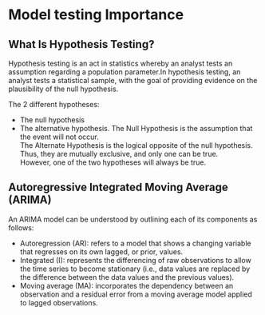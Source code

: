 # Model testing Importance

## What Is Hypothesis Testing?

Hypothesis testing is an act in statistics whereby an analyst tests an assumption regarding a population parameter.In hypothesis testing, an analyst tests a statistical sample, with the goal of providing evidence on the plausibility of the null hypothesis.

The 2 different hypotheses: 
- The null hypothesis 
- The alternative hypothesis.
The Null Hypothesis is the assumption that the event will not occur. \
The Alternate Hypothesis is the logical opposite of the null hypothesis.\
Thus, they are mutually exclusive, and only one can be true. \
However, one of the two hypotheses will always be true.

## Autoregressive Integrated Moving Average (ARIMA)

An ARIMA model can be understood by outlining each of its components as follows:
- Autoregression (AR): refers to a model that shows a changing variable that regresses on its own lagged, or prior, values.
- Integrated (I): represents the differencing of raw observations to allow the time series to become stationary (i.e., data values are replaced by the difference between the data values and the previous values).
- Moving average (MA):  incorporates the dependency between an observation and a residual error from a moving average model applied to lagged observations.
